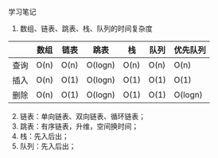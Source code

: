 学习笔记

1. 数组、链表、跳表、栈、队列的时间复杂度

|      | 数组 | 链表 | 跳表    | 栈   | 队列 | 优先队列 |
| ---- | ---- | ---- | ------- | ---- | ---- | -------- |
| 查询 | O(n) | O(n) | O(logn) | O(n) | O(n) | O(n)     |
| 插入 | O(n) | O(1) | O(logn) | O(1) | O(1) | O(1)     |
| 删除 | O(n) | O(1) | O(logn) | O(1) | O(1) | O(logn)  |

2. 链表：单向链表、双向链表、循环链表；
3. 跳表：有序链表，升维，空间换时间；
4. 栈：先入后出；
5. 队列：先入后出；

